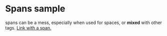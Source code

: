 # Spans sample

spans can be a mess, especially when used for spaces, or **mixed** with other tags. [Link with a span.](http://wwww.sample.com/)

